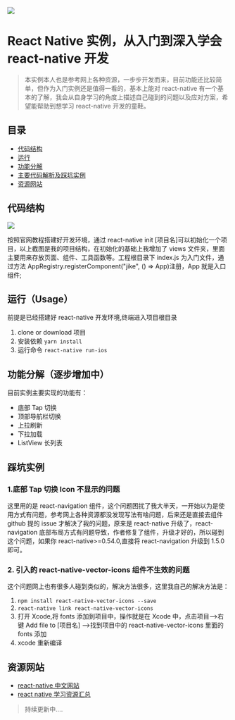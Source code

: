 ![](https://user-gold-cdn.xitu.io/2018/3/8/16204a5a018bc35c?w=368&h=709&f=png&s=174532)

# React Native 实例，从入门到深入学会 react-native 开发

> 本实例本人也是参考网上各种资源，一步步开发而来，目前功能还比较简单，但作为入门实例还是值得一看的，基本上能对 react-native 有一个基本的了解，我会从自身学习的角度上描述自己碰到的问题以及应对方案，希望能帮助到想学习 react-native 开发的童鞋。

## 目录

* [代码结构](#代码结构)
* [运行](#运行)
* [功能分解](#入门分解)
* [主要代码解析及踩坑实例](#主要代码解析及踩坑实例)
* [资源网站](#资源网站)

## 代码结构

![](https://user-gold-cdn.xitu.io/2018/3/8/1620498c3d183743?w=330&h=872&f=png&s=75201)

按照官网教程搭建好开发环境，通过 react-native init [项目名]可以初始化一个项目，以上截图是我的项目结构，在初始化的基础上我增加了 views 文件夹，里面主要用来存放页面、组件、工具函数等。工程根目录下 index.js 为入门文件，通过方法 AppRegistry.registerComponent("jike", () => App)注册，App 就是入口组件;

## 运行（Usage）

前提是已经搭建好 react-native 开发环境,终端进入项目根目录

1.  clone or download 项目
2.  安装依赖 `yarn install`
3.  运行命令 `react-native run-ios`

## 功能分解（逐步增加中）

目前实例主要实现的功能有：

* 底部 Tap 切换
* 顶部导航栏切换
* 上拉刷新
* 下拉加载
* ListView 长列表

## 踩坑实例

### 1.底部 Tap 切换 Icon 不显示的问题

这里用的是 react-navigation 组件，这个问题困扰了我大半天，一开始以为是使用方式有问题，参考网上各种资源都没发现写法有啥问题，后来还是直接去组件 github 提的 issue 才解决了我的问题，原来是 react-native 升级了，react-navigation 底部布局方式有问题导致，作者修复了组件，升级才好的，所以碰到这个问题，如果你 react-native>=0.54.0,直接将 react-navigation 升级到 1.5.0 即可。

### 2. 引入的 react-native-vector-icons 组件不生效的问题

这个问题网上也有很多人碰到类似的，解决方法很多，这里我自己的解决方法是：<br/>

1.  `npm install react-native-vector-icons --save`
2.  `react-native link react-native-vector-icons`
3.  打开 Xcode,将 fonts 添加到项目中，操作就是在 Xcode 中，点击项目-->右键 Add file to [项目名] -->找到项目中的 react-native-vector-icons 里面的 fonts 添加
4.  xcode 重新编译

## 资源网站

* [react-native 中文网站](https://reactnative.cn/docs/0.51/flatlist.html#refreshing)
* [react native 学习资源汇总](https://github.com/crazycodeboy/react-native-awesome/blob/master/README.md)

> 持续更新中....
